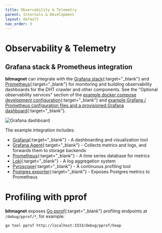 ```yaml
---
title: Observability & Telemetry
parent: Internals & Development
layout: default
nav_order: 3
---
```


# Observability & Telemetry

## Grafana stack & Prometheus integration

**bitmagnet** can integrate with the [Grafana stack](https://grafana.com/){:target="\_blank"} and [Prometheus](https://prometheus.io/){:target="\_blank"} for monitoring and building observability dashboards for the DHT crawler and other components. See the "Optional observability services" section of the [example docker compose development configuration](https://github.com/bitmagnet-io/bitmagnet/blob/main/docker-compose.dev.yml){:target="\_blank"} and [example Grafana / Prometheus configuration files and a provisioned Grafana dashboard](https://github.com/bitmagnet-io/bitmagnet/tree/main/observability){:target="\_blank"}.

![Grafana dashboard](/assets/images/grafana-1.png)

The example integration includes:

- [Grafana](https://grafana.com/oss/grafana/){:target="\_blank"} - A dashboarding and visualization tool
- [Grafana Agent](https://grafana.com/oss/agent/){:target="\_blank"} - Collects metrics and logs, and forwards them to storage backends
- [Prometheus](https://prometheus.io/){:target="\_blank"} - A time series database for metrics
- [Loki](https://grafana.com/oss/loki/){:target="\_blank"} - A log aggregation system
- [Pyroscope](https://pyroscope.io/){:target="\_blank"} - A continuous profiling tool
- [Postgres exporter](https://github.com/prometheus-community/postgres_exporter){:target="\_blank"} - Exposes Postgres metrics to Prometheus

# Profiling with pprof

**bitmagnet** exposes [Go pprof](https://golang.org/pkg/net/http/pprof/){:target="\_blank"} profiling endpoints at `/debug/pprof/*`, for example:

```sh
go tool pprof http://localhost:3333/debug/pprof/heap
```
